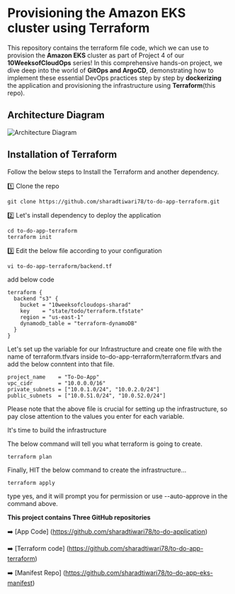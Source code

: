 
# Provisioning the Amazon EKS cluster using Terraform
This repository contains the terraform file code, which we can use to provision the **Amazon EKS** cluster as part of Project 4 of our **10WeeksofCloudOps** series! In this comprehensive hands-on project, we dive deep into the world of **GitOps and ArgoCD**, demonstrating how to implement these essential DevOps practices step by step by **dockerizing** the application and provisioning the infrastructure using **Terraform**(this repo).

## Architecture Diagram

![Architecture Diagram](https://cdn-images-1.medium.com/max/800/1*T5IRoSoiqT8qnYLUprsRUQ.png)


## Installation of Terraform
Follow the below steps to Install the Terraform and another dependency.

1️⃣ Clone the repo

``` git clone https://github.com/sharadtiwari78/to-do-app-terraform.git ```

2️⃣ Let's install dependency to deploy the application

``` 
cd to-do-app-terraform
terraform init
```

3️⃣ Edit the below file according to your configuration

`vi to-do-app-terraform/backend.tf`

add below code

```
terraform {
  backend "s3" {
    bucket = "10weeksofcloudops-sharad"
    key    = "state/todo/terraform.tfstate"
    region = "us-east-1"
    dynamodb_table = "terraform-dynamoDB"
  }
}
```

Let's set up the variable for our Infrastructure and create one file with the name of terraform.tfvars inside to-do-app-terraform/terraform.tfvars and add the below conntent into that file.

```
project_name    = "To-Do-App"
vpc_cidr        = "10.0.0.0/16"
private_subnets = ["10.0.1.0/24", "10.0.2.0/24"]
public_subnets  = ["10.0.51.0/24", "10.0.52.0/24"]

```

Please note that the above file is crucial for setting up the infrastructure, so pay close attention to the values you enter for each variable.

It's time to build the infrastructure

The below command will tell you what terraform is going to create.

`terraform plan`

Finally, HIT the below command to create the infrastructure...

`terraform apply`

type yes, and it will prompt you for permission or use --auto-approve in the command above.


**This project contains Three GitHub repositories**

➡️ [App Code] (https://github.com/sharadtiwari78/to-do-application)

➡️ [Terraform code] (https://github.com/sharadtiwari78/to-do-app-terraform)

➡️ [Manifest Repo] (https://github.com/sharadtiwari78/to-do-app-eks-manifest)
